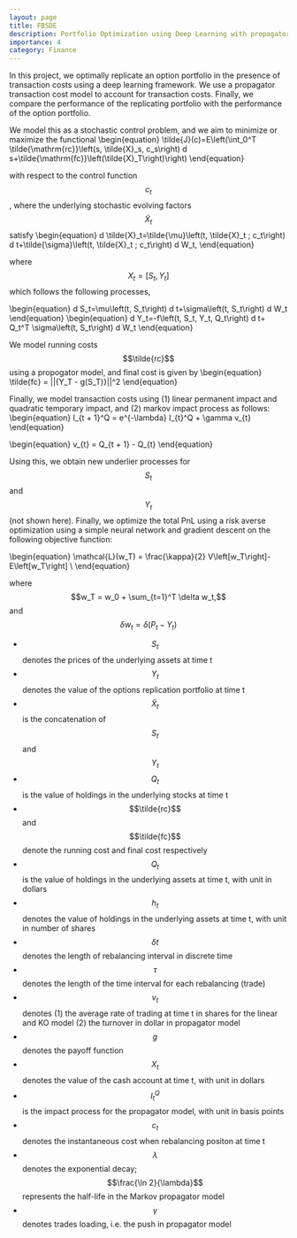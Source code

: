 ```yaml
---
layout: page
title: FBSDE
description: Portfolio Optimization using Deep Learning with propagator transaction cost model
importance: 4
category: Finance
---
```


In this project, we optimally replicate an option portfolio in the presence of transaction costs using a deep learning framework. We use a propagator transaction cost model to account for transaction costs. Finally, we compare the performance of the replicating portfolio with the performance of the option portfolio.

We model this as a stochastic control problem, and we aim to minimize or maximize the functional
\begin{equation}
\tilde{J}(c)=E\left(\int_0^T \tilde{\mathrm{rc}}\left(s, \tilde{X}_s, c_s\right) d s+\tilde{\mathrm{fc}}\left(\tilde{X}_T\right)\right)
\end{equation}

with respect to the control function $$c_t$$, where the underlying stochastic evolving factors $$\tilde{X}_t$$ satisfy
\begin{equation}
d \tilde{X}_t=\tilde{\mu}\left(t, \tilde{X}_t ; c_t\right) d t+\tilde{\sigma}\left(t, \tilde{X}_t ; c_t\right) d W_t,
\end{equation}

where $$X_t = [S_t, Y_t]$$ which follows the following processes, 

\begin{equation}
d S_t=\mu\left(t, S_t\right) d t+\sigma\left(t, S_t\right) d W_t
\end{equation}
\begin{equation}
d Y_t=-f\left(t, S_t, Y_t, Q_t\right) d t+ Q_t^T \sigma\left(t, S_t\right) d W_t
\end{equation}

We model running costs $$\tilde{rc}$$ using a propogator model, and final cost is given by 
\begin{equation}
\tilde{fc} = \|\|{Y_T - g(S_T)}\|\|^2
\end{equation}

Finally, we model transaction costs using (1) linear permanent impact and quadratic temporary impact, and (2) markov impact process as follows:
\begin{equation}
    I_{t + 1}^Q = e^{-\lambda} I_{t}^Q + \gamma v_{t}
\end{equation}

\begin{equation}
    v_{t} = Q_{t + 1} - Q_{t}
\end{equation}

Using this, we obtain new underlier processes for $$S_t$$ and $$Y_t$$ (not shown here). Finally, we optimize the total PnL using a risk averse optimization using a simple neural network and gradient descent on the following objective function:

\begin{equation}
\mathcal{L}(w_T) = \frac{\kappa}{2} V\left[w_T\right]-E\left[w_T\right] \\
\end{equation}

where $$w_T = w_0 + \sum_{t=1}^T \delta w_t,$$ and $$\delta w_t= \delta\left(P_t-Y_t\right)$$



- $$S_t$$ denotes the prices of the underlying assets at time t
- $$Y_t$$ denotes the value of the options replication portfolio at time t
- $$\tilde{X}_t$$ is the concatenation of $$S_t$$ and $$Y_t$$
- $$Q_t$$ is the value of holdings in the underlying stocks at time t
- $$\tilde{rc}$$ and $$\tilde{fc}$$ denote the running cost and final cost respectively
- $$Q_t$$ is the value of holdings in the underlying assets at time t, with unit in dollars
- $$h_t$$ denotes the value of holdings in the underlying assets at time t, with unit in number of shares
- $$\delta t$$ denotes the length of rebalancing interval in discrete time
- $$\tau$$ denotes the length of the time interval for each rebalancing (trade)
- $$v_t$$ denotes (1) the average rate of trading at time t in shares for the linear and KO model (2) the turnover in dollar in propagator model 
- $$g$$ denotes the payoff function 
- $$X_t$$ denotes the value of the cash account at time t, with unit in dollars
- $$I_{t}^Q$$ is the impact process for the propagator model, with unit in basis points
- $$c_t$$ denotes the instantaneous cost when rebalancing positon at time t
- $$\lambda$$ denotes the exponential decay; $$\frac{\ln 2}{\lambda}$$ represents the half-life in the Markov propagator model
- $$\gamma$$ denotes trades loading, i.e. the push in propagator model
